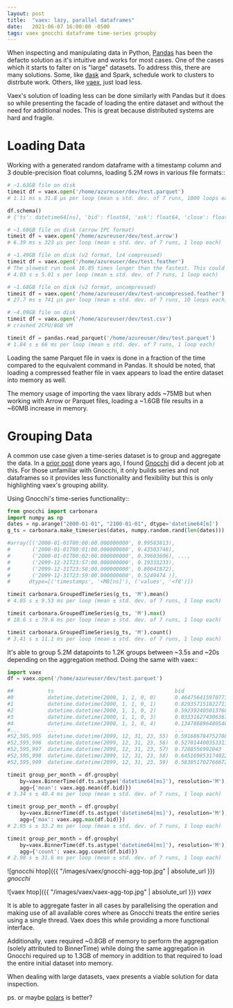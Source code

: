 ```yaml
---
layout: post
title:  "vaex: lazy, parallel dataframes"
date:   2021-06-07 16:00:00 -0500
tags: vaex gnocchi dataframe time-series groupby 
---
```


When inspecting and manipulating data in Python, [Pandas](https://pandas.pydata.org) has been the
defacto solution as it's intuitive and works for most cases. One of the cases which it starts to
falter on is "large" datasets. To address this, there are many solutions. Some, like
[dask](https://dask.org) and Spark, schedule work to clusters to distrbute work. Others, like
[vaex](https://vaex.io), just load less.

Vaex's solution of loading less can be done similarly with Pandas but it does so while presenting
the facade of loading the entire dataset and without the need for additional nodes. This is great
because distributed systems are hard and fragile.

# Loading Data

Working with a generated random dataframe with a timestamp column and 3 double-precision float
columns, loading 5.2M rows in various file formats::

```python
# ~1.63GB file on disk
timeit df = vaex.open('/home/azureuser/dev/test.parquet')
# 1.11 ms ± 31.8 µs per loop (mean ± std. dev. of 7 runs, 1000 loops each)

df.schema()
# {'ts': datetime64[ns], 'bid': float64, 'ask': float64, 'close': float64}

# ~1.68GB file on disk (arrow IPC format)
timeit df = vaex.open('/home/azureuser/dev/test.arrow')
# 6.39 ms ± 323 µs per loop (mean ± std. dev. of 7 runs, 1 loop each)

# ~1.49GB file on disk (v2 format, lz4 compressed)
timeit df = vaex.open('/home/azureuser/dev/test.feather')
# The slowest run took 16.85 times longer than the fastest. This could mean that an intermediate result is being cached.
# 4.03 s ± 5.01 s per loop (mean ± std. dev. of 7 runs, 1 loop each)

# ~1.68GB file on disk (v2 format, uncompressed)
timeit df = vaex.open('/home/azureuser/dev/test-uncompressed.feather')
# 27.7 ms ± 741 µs per loop (mean ± std. dev. of 7 runs, 10 loops each)

# ~4.09GB file on disk
timeit df = vaex.open('/home/azureuser/dev/test.csv')
# crashed 2CPU/8GB VM

timeit df = pandas.read_parquet('/home/azureuser/dev/test.parquet')
# 1.84 s ± 66 ms per loop (mean ± std. dev. of 7 runs, 1 loop each)
```

Loading the same Parquet file in vaex is done in a fraction of the time compared to the equivalent
command in Pandas. It should be noted, that loading a compressed feather file in vaex appears to
load the entire dataset into memory as well.

The memory usage of importing the vaex library adds ~75MB but when working with Arrow or Parquet
files, loading a ~1.6GB file results in a ~60MB increase in memory.


# Grouping Data

A common use case given a time-series dataset is to group and aggregate the data. In a
[prior post](https://chungg.github.io/notes/groupby-statistics) done years ago, I found
[Gnocchi](https://gnocchi.xyz) did a decent job at this. For those unfamiliar with Gnocchi,
it only builds series and not dataframes so it provides less functionality and flexibility but
this is only highlighting vaex's grouping ability.

Using Gnocchi's time-series functionality::

```python
from gnocchi import carbonara
import numpy as np
dates = np.arange("2000-01-01", "2100-01-01", dtype='datetime64[m]')
g_ts = carbonara.make_timeseries(dates, numpy.random.rand(len(dates)))

#array([('2000-01-01T00:00:00.000000000', 0.99583813),
#       ('2000-01-01T00:01:00.000000000', 0.43503748),
#       ('2000-01-01T00:02:00.000000000', 0.39603606), ...,
#       ('2099-12-31T23:57:00.000000000', 0.19333233),
#       ('2099-12-31T23:58:00.000000000', 0.80041872),
#       ('2099-12-31T23:59:00.000000000', 0.5249474 )],
#      dtype=[('timestamps', '<M8[ns]'), ('values', '<f8')])

timeit carbonara.GroupedTimeSeries(g_ts, 'M').mean()
# 4.05 s ± 9.53 ms per loop (mean ± std. dev. of 7 runs, 1 loop each)

timeit carbonara.GroupedTimeSeries(g_ts, 'M').max()
# 18.6 s ± 79.6 ms per loop (mean ± std. dev. of 7 runs, 1 loop each)

timeit carbonara.GroupedTimeSeries(g_ts, 'M').count()
# 3.41 s ± 11.1 ms per loop (mean ± std. dev. of 7 runs, 1 loop each)
```

It's able to group 5.2M datapoints to 1.2K groups between ~3.5s and ~20s depending on the
aggregation method. Doing the same with vaex::

```python
import vaex
df = vaex.open('/home/azureuser/dev/test.parquet')

##           ts                                       bid                  ask                  close
#0           datetime.datetime(2000, 1, 1, 0, 0)      0.464756415970771    0.5034086333555521   0.08377915113368695
#1           datetime.datetime(2000, 1, 1, 0, 1)      0.829357151822713    0.06565148686200395  0.6484271256241894
#2           datetime.datetime(2000, 1, 1, 0, 2)      0.5923924050137601   0.4438634343436415   0.5739442873602649
#3           datetime.datetime(2000, 1, 1, 0, 3)      0.03331627430636752  0.541054600412977    0.9770609492344751
#4           datetime.datetime(2000, 1, 1, 0, 4)      0.13478689648054032  0.9920226087831646   0.28975132591720887
#...         ...                                      ...                  ...                  ...
#52,595,995  datetime.datetime(2099, 12, 31, 23, 55)  0.5916867847527888   0.5695370700198127   0.42545814565311113
#52,595,996  datetime.datetime(2099, 12, 31, 23, 56)  0.527014400353311    0.16559317797248707  0.9624458703937147
#52,595,997  datetime.datetime(2099, 12, 31, 23, 57)  0.7288556992043      0.5565629760578215   0.3842203259165041
#52,595,998  datetime.datetime(2099, 12, 31, 23, 58)  0.6451698531740229   0.9911780871685453   0.3645913500554936
#52,595,999  datetime.datetime(2099, 12, 31, 23, 59)  0.5830517027666722   0.7555986017849898   0.49501895044487865

timeit group_per_month = df.groupby(
    by=vaex.BinnerTime(df.ts.astype('datetime64[ms]'), resolution='M'),
    agg={'mean': vaex.agg.mean(df.bid)})
# 3.34 s ± 40.4 ms per loop (mean ± std. dev. of 7 runs, 1 loop each)

timeit group_per_month = df.groupby(
    by=vaex.BinnerTime(df.ts.astype('datetime64[ms]'), resolution='M'),
    agg={'max': vaex.agg.max(df.bid)})
# 2.95 s ± 33.2 ms per loop (mean ± std. dev. of 7 runs, 1 loop each)

timeit group_per_month = df.groupby(
    by=vaex.BinnerTime(df.ts.astype('datetime64[ms]'), resolution='M'),
    agg={'count': vaex.agg.count(df.bid)})
# 2.98 s ± 31.6 ms per loop (mean ± std. dev. of 7 runs, 1 loop each)
```

![gnocchi htop]({{ "/images/vaex/gnocchi-agg-top.jpg" | absolute_url }})
*gnocchi*

![vaex htop]({{ "/images/vaex/vaex-agg-top.jpg" | absolute_url }})
*vaex*

It is able to aggregate faster in all cases by parallelising the operation and making use of
all available cores where as Gnocchi treats the entire series using a single thread. Vaex does
this while providing a more functional interface.

Additionally, vaex required ~0.8GB of memory to perform the aggregation (solely attributed to
BinnerTime) while doing the same aggregation in Gnocchi required up to 1.3GB of memory in
addition to that required to load the entire initial dataset into memory.

When dealing with large datasets, vaex presents a viable solution for data inspection.

ps. or maybe [polars](https://github.com/pola-rs/polars) is better?
